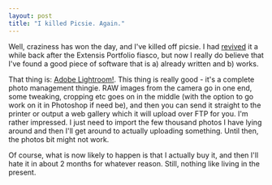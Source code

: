 ```yaml
---
layout: post
title: "I killed Picsie. Again."
---
```

Well, craziness has won the day, and I've killed off picsie. I had
[revived][1] it a while back after the Extensis Portfolio fiasco, but now I
really do believe that I've found a good piece of software that is a) already
written and b) works.

That thing is: [Adobe Lightroom!][2]. This thing is really good - it's a
complete photo management thingie. RAW images from the camera go in one end,
some tweaking, cropping etc goes on in the middle (with the option to go work
on it in Photoshop if need be), and then you can send it straight to the
printer or output a web gallery which it will upload over FTP for you. I'm
rather impressed. I just need to import the few thousand photos I have lying
around and then I'll get around to actually uploading something. Until then,
the photos bit might not work.

Of course, what is now likely to happen is that I actually buy it, and then
I'll hate it in about 2 months for whatever reason. Still, nothing like living
in the present.

   [1]: http://www.growse.com/news/comments/picsie-reborn/

   [2]: http://www.adobe.com/products/photoshoplightroom/

